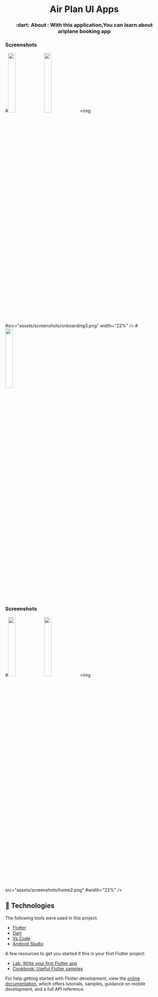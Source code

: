 <h1 align="center">Air Plan UI Apps</h1>

<h3 align="center">
   :dart: About : 
  With this application,You can learn about ariplane booking app
</h3>


### Screenshots     
#<img src="assets/screenshots/onboarding1.png" width="22%" /> <img src="assets/screenshots/onboarding2.png" width="22%" /> <img #src="assets/screenshots/onboarding3.png" width="22%" />
#<img src="assets/screenshots/signinpage.png" width="22%" />

### Screenshots
#<img src="assets/screenshots/signup.png" width="22%" /> <img src="assets/screenshots/home1.png" width="22%" /> <img src="assets/screenshots/home2.png" #width="22%" />
## :rocket: Technologies

The following tools were used in this project:

- [Flutter](https://flutter.dev/)
- [Dart](https://dart.dev/)
- [Vs Code](https://code.visualstudio.com/)
- [Android Studio](https://developer.android.com/studio?gclid=Cj0KCQiAyJOBBhDCARIsAJG2h5eL8TqlTcYWCGcBIPw1fvDCI8-HFaYlvzdfH8GUd_-j9kX9SbFTTJkaAo3MEALw_wcB&gclsrc=aw.ds)

A few resources to get you started if this is your first Flutter project:

- [Lab: Write your first Flutter app](https://docs.flutter.dev/get-started/codelab)
- [Cookbook: Useful Flutter samples](https://docs.flutter.dev/cookbook)

For help getting started with Flutter development, view the
[online documentation](https://docs.flutter.dev/), which offers tutorials,
samples, guidance on mobile development, and a full API reference.
